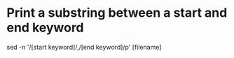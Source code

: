 
# Print a substring between a start and end keyword
sed -n '/[start keyword]/,/[end keyword]/p' [filename]
